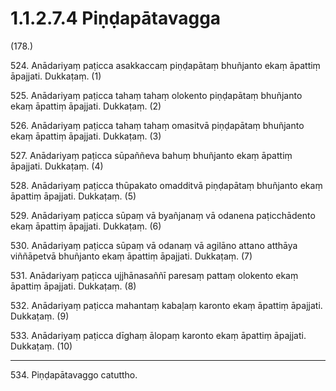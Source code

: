 # 1.1.2.7.4 Piṇḍapātavagga

(178.)

524\. Anādariyaṃ paṭicca asakkaccaṃ piṇḍapātaṃ bhuñjanto ekaṃ āpattiṃ āpajjati. Dukkaṭaṃ. (1)

525\. Anādariyaṃ paṭicca tahaṃ tahaṃ olokento piṇḍapātaṃ bhuñjanto ekaṃ āpattiṃ āpajjati. Dukkaṭaṃ. (2)

526\. Anādariyaṃ paṭicca tahaṃ tahaṃ omasitvā piṇḍapātaṃ bhuñjanto ekaṃ āpattiṃ āpajjati. Dukkaṭaṃ. (3)

527\. Anādariyaṃ paṭicca sūpaññeva bahuṃ bhuñjanto ekaṃ āpattiṃ āpajjati. Dukkaṭaṃ. (4)

528\. Anādariyaṃ paṭicca thūpakato omadditvā piṇḍapātaṃ bhuñjanto ekaṃ āpattiṃ āpajjati. Dukkaṭaṃ. (5)

529\. Anādariyaṃ paṭicca sūpaṃ vā byañjanaṃ vā odanena paṭicchādento ekaṃ āpattiṃ āpajjati. Dukkaṭaṃ. (6)

530\. Anādariyaṃ paṭicca sūpaṃ vā odanaṃ vā agilāno attano atthāya viññāpetvā bhuñjanto ekaṃ āpattiṃ āpajjati. Dukkaṭaṃ. (7)

531\. Anādariyaṃ paṭicca ujjhānasaññī paresaṃ pattaṃ olokento ekaṃ āpattiṃ āpajjati. Dukkaṭaṃ. (8)

532\. Anādariyaṃ paṭicca mahantaṃ kabaḷaṃ karonto ekaṃ āpattiṃ āpajjati. Dukkaṭaṃ. (9)

533\. Anādariyaṃ paṭicca dīghaṃ ālopaṃ karonto ekaṃ āpattiṃ āpajjati. Dukkaṭaṃ. (10)

---

534\. Piṇḍapātavaggo catuttho.
